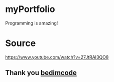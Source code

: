 # myPortfolio
Programming is amazing!<br>
# Source <br> 
https://www.youtube.com/watch?v=27JtRAI3QO8
## Thank you <a href="https://github.com/bedimcode">bedimcode</a>
